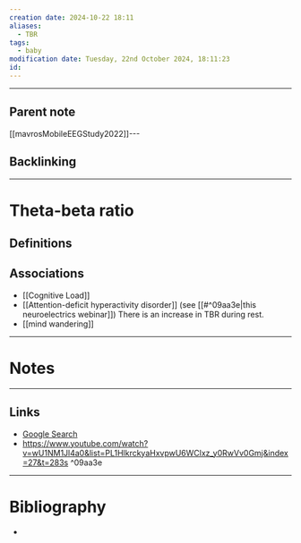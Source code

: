 ```yaml
---
creation date: 2024-10-22 18:11
aliases:
  - TBR
tags:
  - baby
modification date: Tuesday, 22nd October 2024, 18:11:23
id:
---
```

---

## Parent note
[[mavrosMobileEEGStudy2022]]---
## Backlinking


---
# Theta-beta ratio
## Definitions
## Associations
+ [[Cognitive Load]]
+ [[Attention-deficit hyperactivity disorder]] (see [[#^09aa3e|this neuroelectrics webinar]])
There is an increase in TBR during rest.
+ [[mind  wandering]]


---
# Notes


---
## Links
- [Google Search](https://www.google.com/search?q=Theta-beta+ratio)
- https://www.youtube.com/watch?v=wU1NM1Jl4a0&list=PL1HlkrckyaHxvpwU6WClxz_y0RwVv0Gmj&index=27&t=283s ^09aa3e

---
# Bibliography
+ 